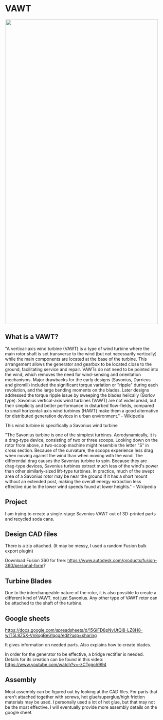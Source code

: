 # VAWT #

<p align="center">
  <img width="500" height="1000" src="https://user-images.githubusercontent.com/75654428/132063026-0ff7e066-e732-4965-addc-4b3541979ebd.png" width="500" height="900">
</p>

## What is a VAWT? ##

"A vertical-axis wind turbine (VAWT) is a type of wind turbine where the main rotor shaft is set transverse to the wind (but not necessarily vertically) while the main components 
are located at the base of the turbine. This arrangement allows the generator and gearbox to be located close to the ground, facilitating service and repair. VAWTs do not need to 
be pointed into the wind, which removes the need for wind-sensing and orientation mechanisms. Major drawbacks for the early designs (Savonius, Darrieus and giromill) 
included the significant torque variation or "ripple" during each revolution, and the large bending moments on the blades. Later designs addressed the torque ripple issue by
sweeping the blades helically (Gorlov type). Savonius vertical-axis wind turbines (VAWT) are not widespread, but their simplicity and better performance in disturbed 
flow-fields, compared to small horizontal-axis wind turbines (HAWT) make them a good alternative for distributed generation devices in urban environment." - Wikipedia


This wind turbine is specifically a Savonius wind turbine

"The Savonius turbine is one of the simplest turbines. Aerodynamically, it is a drag-type device, consisting of two or three scoops. Looking down on the rotor from above, a two-scoop machine might resemble the letter "S" in cross section. Because of the curvature, the scoops experience less drag when moving against the wind than when moving with the wind. The differential drag causes the Savonius turbine to spin. Because they are drag-type devices, Savonius turbines extract much less of the wind's power than other similarly-sized lift-type turbines. In practice, much of the swept area of a Savonius rotor may be near the ground if it has a short mount without an extended post, making the overall energy extraction less effective due to the lower wind speeds found at lower heights." - Wikipedia

## Project ##

I am trying to create a single-stage Savonius VAWT out of 3D-printed parts and recycled soda cans. 

## Design CAD files ##

There is a zip attached. (It may be messy, I used a random Fusion bulk export plugin)

Download Fusion 360 for free: https://www.autodesk.com/products/fusion-360/personal-form?

## Turbine Blades ##

Due to the interchangeable nature of the rotor, it is also possible to create a different kind of VAWT, not just Savonius. Any other type of VAWT rotor can be attached to the shaft of the turbine.

## Google sheets ##

https://docs.google.com/spreadsheets/d/15GiFD8pNvUtQi8-LZ8H8-wIT5L8Z5X-Vn8ogBe61qog/edit?usp=sharing

It gives information on needed parts. Also explains how to create blades.

In order for the generator to be effective, a bridge rectifier is needed. 
Details for its creation can be found in this video: https://www.youtube.com/watch?v=-zCTggoh994

## Assembly ##

Most assembly can be figured out by looking at the CAD files. For parts that aren't attached together with screws, hot glue/superglue/high friction materials may be used. I personally used a lot of hot glue, but that may not be the most effective. I will eventually provide more assembly details on the google sheet.


